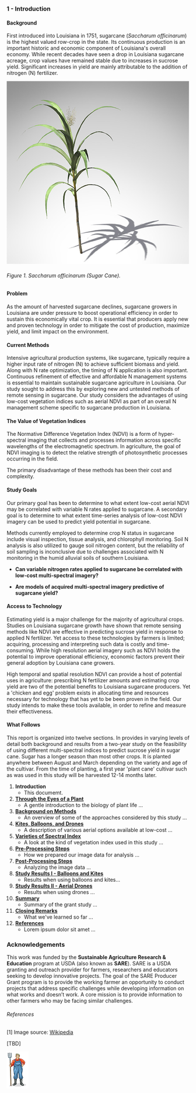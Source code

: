 ### 1 - Introduction

#### Background
First introduced into Louisiana in 1751, sugarcane (_Saccharum officinarum_) is the highest valued row-crop in the state. 
Its continuous production is an important historic and economic component of Louisiana's overall economy. While recent 
decades have seen a drop in Louisiana sugarcane acreage, crop values have remained stable due to increases in sucrose 
yield. Significant increases in yield are mainly attributable to the addition of nitrogen (N) fertilizer.

![](img/sugar_cane.png)
###### Figure 1.  Saccharum officinarum (Sugar Cane).

#### Problem
As the amount of harvested sugarcane declines, sugarcane growers in Louisiana are under pressure to boost operational 
efficiency in order to sustain this economically vital crop. It is essential that producers apply new and proven technology 
in order to mitigate the cost of production, maximize yield, and limit impact on the environment.

#### Current Methods
Intensive agricultural production systems, like sugarcane, typically require a higher input rate of nitrogen (N) to achieve 
sufficient biomass and yield. Along with N rate optimization, the timing of N application is also important. Continuous 
refinement of effective and affordable N management systems is essential to maintain sustainable sugarcane agriculture 
in Louisiana. Our study sought to address this by exploring new and untested methods of remote sensing in sugarcane. Our 
study considers the advantages of using low-cost vegetation indices such as aerial NDVI as part of an overall N management 
scheme specific to sugarcane production in Louisiana.

#### The Value of Vegetation Indices
The Normative Difference Vegetation Index (NDVI) is a form of hyper-spectral imaging that collects and processes 
information across specific wavelengths of the electromagnetic spectrum. In agriculture, the goal of NDVI imaging is to 
detect the relative strength of photosynthetic processes occurring in the field. 

The primary disadvantage of these methods has been their cost and complexity. 

#### Study Goals

Our primary goal has been to determine to what extent low-cost aerial NDVI may be correlated with variable N rates 
applied to sugarcane. A secondary goal is to determine to what extent time-series analysis of low-cost NDVI imagery can 
be used to predict yield potential in sugarcane.

Methods currently employed to determine crop N status in sugarcane include visual inspection, tissue analysis, and 
chlorophyll monitoring. Soil N analysis is also utilized to gauge soil nitrogen content, but the reliability of soil sampling 
is inconclusive due to challenges associated with N monitoring in the humid alluvial soils of southern Louisiana.

* __Can variable nitrogen rates applied to sugarcane be correlated with low-cost multi-spectral imagery?__

* __Are models of acquired multi-spectral imagery predictive of sugarcane yield?__



#### Access to Technology
Estimating yield is a major challenge for the majority of agricultural crops. Studies on Louisiana sugarcane growth have 
shown that remote sensing methods like NDVI are effective in predicting sucrose yield in response to applied N fertilizer. 
Yet access to these technologies by farmers is limited; acquiring, processing and interpreting such data is costly and 
time-consuming. While high resolution aerial imagery such as NDVI holds the potential to improve operational efficiency, 
economic factors prevent their general adoption by Louisiana cane growers.

High temporal and spatial resolution NDVI can provide a host of potential uses in agriculture: prescribing N fertilizer 
amounts and estimating crop yield are two of the potential benefits to Louisiana sugarcane producers. Yet a 'chicken and egg' 
problem exists in allocating time and resources necessary for technology that has yet to be been proven in the field. Our 
study intends to make these tools available, in order to refine and measure their effectiveness.

#### What Follows

This report is organized into twelve sections. In provides in varying levels of detail both background and 
results from a two-year study on the feasibility of using different multi-spectral indices to predict sucrose yield 
in sugar cane. Sugar has a longer season than most other crops. It is planted anywhere between August and March 
depending on the variety and age of the cultivar. From the time of planting, a first year 'plant cane' cultivar such as 
was used in this study will be harvested 12-14 months later. 

1. __Introduction__
    * This documemt.
2. [__Through the Eyes of a Plant__](how_plants_see.md)
    * A gentle introduction to the biology of plant life ...
3. [__Background on Methods__](study_methods.md)
    * An overview of some of the approaches considered by this study ...
4. [__Kites, Balloons, and Drones__](kites_balloons_drones.md)
    * A description of various aerial options available at low-cost ...
5. [__Varieties of Spectral Index__](spectral_indices.md)
    * A look at the kind of vegetation index used in this study ...
6. [__Pre-Processing Steps__](pre_processing_steps.md)
    * How we prepared our image data for analysis ...
7. [__Post-Processing Steps__](pro_processing_steps.md)
    * Analyzing the image data ...
8. [__Study Results I - Balloons and Kites__](study_results_balloons.md)
    * Results when using  balloons and kites...
9. [__Study Results II - Aerial Drones__](study_results_drones.md)
    * Results when using drones ...
10. [__Summary__](summary.md)
    * Summary of the grant study ...
11. [__Closing Remarks__](final_notes.md)
    * What we've learned so far ...
12. [__References__](summary.md)
    * Lorem ipsum dolor sit amet ...

### Acknowledgements
This work was funded by the __Sustainable Agriculture Research & Education__ program at USDA (also known as __SARE__). 
SARE is a USDA granting and outreach provider for farmers, researchers and educators seeking to develop innovative
projects. The goal of the SARE Producer Grant program is to provide the working farmer an opportunity to conduct projects 
that address specific challenges while developing information on what works and doesn’t work. A core mission is to provide 
information to other farmers who may be facing similar challenges.

###### References
[1] Image source: [Wikipedia](https://commons.wikimedia.org/wiki/File:Saccharum_officinarum_-_K%C3%B6hler%E2%80%93s_Medizinal-Pflanzen-125.jpg)

[TBD]

![](img/farmera.png) 
